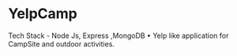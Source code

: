 # YelpCamp
Tech Stack - Node Js, Express ,MongoDB
•	Yelp like application for CampSite and outdoor activities.
